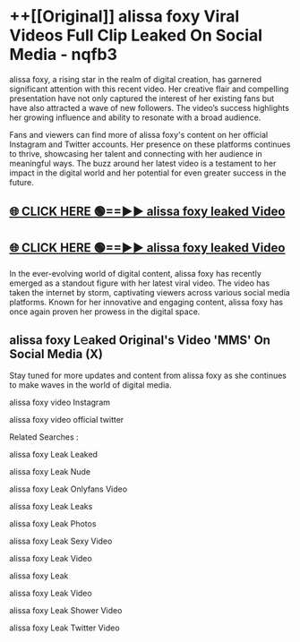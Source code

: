 # ++[[Original]] alissa foxy Viral Videos Full Clip Leaked On Social Media - nqfb3<br>

alissa foxy, a rising star in the realm of digital creation, has garnered significant attention with this recent video. Her creative flair and compelling presentation have not only captured the interest of her existing fans but have also attracted a wave of new followers. The video’s success highlights her growing influence and ability to resonate with a broad audience.

Fans and viewers can find more of alissa foxy's content on her official Instagram and Twitter accounts. Her presence on these platforms continues to thrive, showcasing her talent and connecting with her audience in meaningful ways. The buzz around her latest video is a testament to her impact in the digital world and her potential for even greater success in the future.


## [🌐 CLICK HERE 🟢==►► alissa foxy leaked Video ](https://onlyclips.site?title=alissa_foxy&ref=git)

## [🌐 CLICK HERE 🟢==►► alissa foxy leaked Video ](https://onlyclips.site?title=alissa_foxy&ref=git)


In the ever-evolving world of digital content, alissa foxy has recently emerged as a standout figure with her latest viral video. The video has taken the internet by storm, captivating viewers across various social media platforms. Known for her innovative and engaging content, alissa foxy has once again proven her prowess in the digital space.



## alissa foxy L𝚎aked Original's Video 'MMS' On Social Media (X)


Stay tuned for more updates and content from alissa foxy as she continues to make waves in the world of digital media.

alissa foxy video Instagram

alissa foxy video official twitter


Related Searches :

alissa foxy Leak Leaked

alissa foxy Leak Nude

alissa foxy Leak Onlyfans Video

alissa foxy Leak Leaks

alissa foxy Leak Photos

alissa foxy Leak Sexy Video

alissa foxy Leak Video

alissa foxy Leak

alissa foxy Leak Video

alissa foxy Leak Shower Video

alissa foxy Leak Twitter Video

